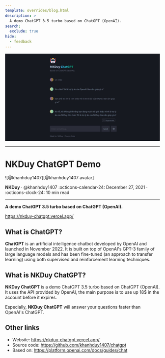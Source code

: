 ```yaml
---
template: overrides/blog.html
description: >
  A demo ChatGPT 3.5 turbo based on ChatGPT (OpenAI).
search:
  exclude: true
hide:
  - feedback
---
```


[@khanhduy1407 avatar]: https://avatars.githubusercontent.com/u/68154054

![review image][review image]

[review image]: nkduy-chatgpt-demo/review.jpg

---

# NKDuy ChatGPT Demo

<aside class="mdx-author" markdown>
![@khanhduy1407][@khanhduy1407 avatar]

<span>__NKDuy__ · @khanhduy1407</span>
<span>
:octicons-calendar-24: December 27, 2021 ·
:octicons-clock-24: 10 min read
</span>
</aside>

---

__A demo ChatGPT 3.5 turbo based on ChatGPT (OpenAI).__

https://nkduy-chatgpt.vercel.app/

## What is ChatGPT?

__ChatGPT__ is an artificial intelligence chatbot developed by OpenAI and
launched in November 2022. It is built on top of OpenAI's GPT-3 family
of large language models and has been fine-tuned (an approach to
transfer learning) using both supervised and reinforcement learning
techniques.

## What is NKDuy ChatGPT?

__NKDuy ChatGPT__ is a demo ChatGPT 3.5 turbo based on ChatGPT (OpenAI).
It uses the API provided by OpenAI, the main purpose is to use up 18$
in the account before it expires.

Especially, __NKDuy ChatGPT__ will answer your questions faster than
OpenAI's ChatGPT.

## Other links

- Website: https://nkduy-chatgpt.vercel.app/
- Source code: https://github.com/khanhduy1407/chatgpt
- Based on: https://platform.openai.com/docs/guides/chat
